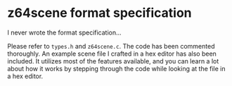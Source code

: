 # z64scene format specification

I never wrote the format specification...

Please refer to `types.h` and `z64scene.c`. The code has been
commented thoroughly. An example scene file I crafted in a hex
editor has also been included. It utilizes most of the features
available, and you can learn a lot about how it works by stepping
through the code while looking at the file in a hex editor.

